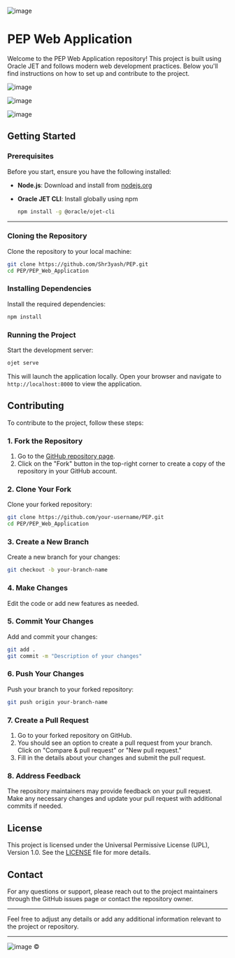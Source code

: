 
![image](https://github.com/user-attachments/assets/fc555f00-f4f5-4fb9-88d8-077bac2bf6ee)



# PEP Web Application
Welcome to the PEP Web Application repository! This project is built using Oracle JET and follows modern web development practices. Below you'll find instructions on how to set up and contribute to the project.

![image](https://github.com/user-attachments/assets/3ab60d0e-a608-4fc1-b432-00cf3bde527c)

![image](https://github.com/user-attachments/assets/b20efe02-9322-4ec4-bb4f-36a610e4ff54)

![image](https://github.com/user-attachments/assets/be13c8a6-d542-4f58-83fe-5dcd24bc0d96)

## Getting Started

### Prerequisites

Before you start, ensure you have the following installed:

- **Node.js**: Download and install from [nodejs.org](https://nodejs.org/)
- **Oracle JET CLI**: Install globally using npm

  ```bash
  npm install -g @oracle/ojet-cli
  ```
---

### Cloning the Repository

Clone the repository to your local machine:

```bash
git clone https://github.com/Shr3yash/PEP.git
cd PEP/PEP_Web_Application
```

### Installing Dependencies

Install the required dependencies:

```bash
npm install
```

### Running the Project

Start the development server:

```bash
ojet serve
```

This will launch the application locally. Open your browser and navigate to `http://localhost:8000` to view the application.

## Contributing

To contribute to the project, follow these steps:

### 1. Fork the Repository

1. Go to the [GitHub repository page](https://github.com/Shr3yash/PEP).
2. Click on the "Fork" button in the top-right corner to create a copy of the repository in your GitHub account.

### 2. Clone Your Fork

Clone your forked repository:

```bash
git clone https://github.com/your-username/PEP.git
cd PEP/PEP_Web_Application
```

### 3. Create a New Branch

Create a new branch for your changes:

```bash
git checkout -b your-branch-name
```

### 4. Make Changes

Edit the code or add new features as needed.

### 5. Commit Your Changes

Add and commit your changes:

```bash
git add .
git commit -m "Description of your changes"
```

### 6. Push Your Changes

Push your branch to your forked repository:

```bash
git push origin your-branch-name
```

### 7. Create a Pull Request

1. Go to your forked repository on GitHub.
2. You should see an option to create a pull request from your branch. Click on "Compare & pull request" or "New pull request."
3. Fill in the details about your changes and submit the pull request.

### 8. Address Feedback

The repository maintainers may provide feedback on your pull request. Make any necessary changes and update your pull request with additional commits if needed.

## License

This project is licensed under the Universal Permissive License (UPL), Version 1.0. See the [LICENSE](LICENSE) file for more details.

## Contact

For any questions or support, please reach out to the project maintainers through the GitHub issues page or contact the repository owner.

---

Feel free to adjust any details or add any additional information relevant to the project or repository.

---

![image](https://github.com/user-attachments/assets/3ea25a91-3d4c-49b4-b337-3611c4b7a142) ©

